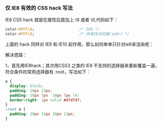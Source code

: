 ### 仅 IE8 有效的 CSS hack 写法


IE8 CSS hack 就是在属性后面加上 \9 或者 \0,代码如下：

```css
color:#FFF\0;                    /* IE8 */
color:#FFF\9;                    /* 所有IE浏览器(ie6+) */
```

上面的 hack 同样对 IE9 和 IE10 起作用，那么如何单单只针对ie8来渲染呢：

解决思路：

1，首先用IE8hack；其次用CSS3 之类的 IE8 不支持的选择器来重新覆盖一遍，符合条件的常用选择器有 :root，写法如下：

```css
a {
  display: block;
  padding: 10px 13px;
  padding: 10px 7px  10px 7px \9;
  border-right: 1px solid #d7d7d7;
}
:root a {
  padding: 10px 13px 10px 13px;
}
```